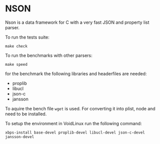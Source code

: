 NSON
====

Nson is a data framework for C with a very fast JSON and property list parser.

To run the tests suite:

	make check

To run the benchmarks with other parsers:

	make speed

for the benchmark the following libraries and headerfiles are needed:

 * proplib
 * libucl
 * json-c
 * jansson

To aquire the bench file `wget` is used. For converting it into plist, node and
need to be installed.

To setup the environment in VoidLinux run the following command:

	xbps-install base-devel proplib-devel libucl-devel json-c-devel jansson-devel
